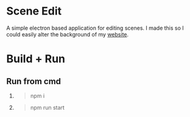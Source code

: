 # Scene Edit
A simple electron based application for editing scenes.
I made this so I could easily alter the background of my [website](https://tomcroasdale.dev).

# Build + Run
## Run from cmd
1. > npm i
2. > npm run start
